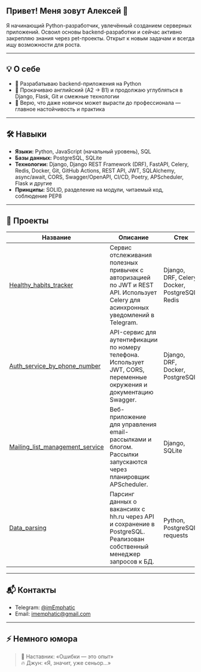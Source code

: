 ## Привет! Меня зовут Алексей 👋

Я начинающий Python-разработчик, увлечённый созданием серверных приложений. Освоил основы backend-разработки и сейчас активно закрепляю знания через pet-проекты. Открыт к новым задачам и всегда ищу возможности для роста.

---

## 💡 О себе

- 🔧 Разрабатываю backend-приложения на Python  
- 🌱 Прокачиваю английский (A2 → B1) и продолжаю углубляться в Django, Flask, Git и смежные технологии  
- 🧠 Верю, что даже новичок может вырасти до профессионала — главное настойчивость и практика  

---

## 🛠 Навыки

- **Языки:** Python, JavaScript (начальный уровень), SQL  
- **Базы данных:** PostgreSQL, SQLite  
- **Технологии:** Django, Django REST Framework (DRF), FastAPI, Celery, Redis, Docker, Git, GitHub Actions, REST API, JWT, SQLAlchemy, async/await, CORS, Swagger/OpenAPI, CI/CD, Poetry, APScheduler, Flask и другие
- **Принципы:** SOLID, разделение на модули, читаемый код, соблюдение PEP8

---

## 📂 Проекты

| Название | Описание | Стек |
|---------|----------|------|
| [Healthy_habits_tracker](https://github.com/imEmphatic/Healthy_habits_tracker) | Сервис отслеживания полезных привычек с авторизацией по JWT и REST API. Использует Celery для асинхронных уведомлений в Telegram. | Django, DRF, Celery, Docker, PostgreSQL, Redis |
| [Auth_service_by_phone_number](https://github.com/imEmphatic/Auth_service_by_phone_number) | API-сервис для аутентификации по номеру телефона. Использует JWT, CORS, переменные окружения и документацию Swagger. | Django, DRF, Docker, PostgreSQL |
| [Mailing_list_management_service](https://github.com/imEmphatic/Mailing_list_management_service) | Веб-приложение для управления email-рассылками и блогом. Рассылки запускаются через планировщик APScheduler. | Django, SQLite |
| [Data_parsing](https://github.com/imEmphatic/Data_parsing) | Парсинг данных о вакансиях с hh.ru через API и сохранение в PostgreSQL. Реализован собственный менеджер запросов к БД. | Python, PostgreSQL, requests |

---

## 📬 Контакты

- Telegram: [@imEmphatic](https://t.me/imEmphatic)  
- Email: imemphatic@gmail.com  

---

## ⚡ Немного юмора

> 🧘 Наставник: «Ошибки — это опыт»  
> 🔥 Джун: «Я, значит, уже сеньор…»
